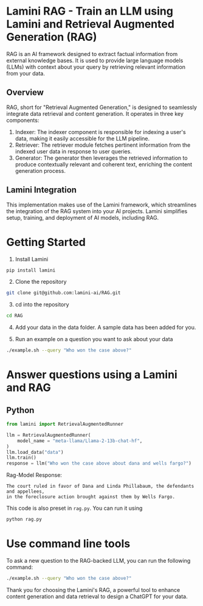 # Lamini RAG - Train an LLM using Lamini and Retrieval Augmented Generation (RAG)

RAG is an AI framework designed to extract factual information from external knowledge bases. It is used to provide large language models (LLMs) with context about your query by retrieving relevant information from your data.

## Overview

RAG, short for "Retrieval Augmented Generation," is designed to seamlessly integrate data retrieval and content generation. It operates in three key components:

1. Indexer: The indexer component is responsible for indexing a user's data, making it easily accessible for the LLM pipeline.
2. Retriever: The retriever module fetches pertinent information from the indexed user data in response to user queries.
3. Generator: The generator then leverages the retrieved information to produce contextually relevant and coherent text, enriching the content generation process.

## Lamini Integration

This implementation makes use of the Lamini framework, which streamlines the integration of the RAG system into your AI projects. Lamini simplifies setup, training, and deployment of AI models, including RAG.


# Getting Started
1. Install Lamini
```bash
pip install lamini
```

2. Clone the repository
```bash
git clone git@github.com:lamini-ai/RAG.git
```

3. cd into the repository
```bash
cd RAG
```
4. Add your data in the data folder. A sample data has been added for you.

5. Run an example on a question you want to ask about your data

```bash
./example.sh --query "Who won the case above?"
```

# Answer questions using a Lamini and RAG

## Python

```python
from lamini import RetrievalAugmentedRunner

llm = RetrievalAugmentedRunner(
    model_name = "meta-llama/Llama-2-13b-chat-hf",
)
llm.load_data("data")
llm.train()
response = llm("Who won the case above about dana and wells fargo?")

```

Rag-Model Response:
```
The court ruled in favor of Dana and Linda Phillabaum, the defendants and appellees,
in the foreclosure action brought against them by Wells Fargo.
```

This code is also preset in `rag.py`. You can run it using 
```bash
python rag.py
```

# Use command line tools

To ask a new question to the RAG-backed LLM, you can run the following command:

```bash
./example.sh --query "Who won the case above?"
```

Thank you for choosing the Lamini's RAG, a powerful tool to enhance content generation and data retrieval to design a ChatGPT for your data.
